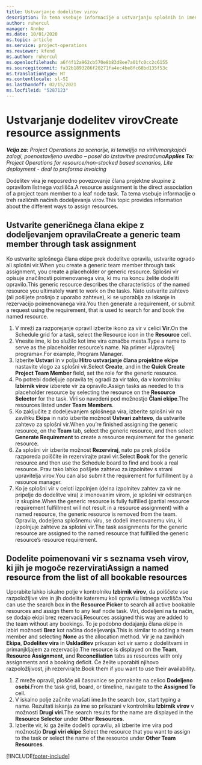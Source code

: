 ```yaml
---
title: Ustvarjanje dodelitev virov
description: Ta tema vsebuje informacije o ustvarjanju splošnih in imenovanih dodelitev virov.
author: ruhercul
manager: Annbe
ms.date: 10/01/2020
ms.topic: article
ms.service: project-operations
ms.reviewer: kfend
ms.author: ruhercul
ms.openlocfilehash: a6f4f12a962cb570e8b83d8ee7a01fc0cc2c6155
ms.sourcegitcommit: fa32b1893286f20271fa4ec4be8fc68bd135f53c
ms.translationtype: HT
ms.contentlocale: sl-SI
ms.lasthandoff: 02/15/2021
ms.locfileid: "5287123"
---
```

# <a name="create-resource-assignments"></a><span data-ttu-id="9f57f-103">Ustvarjanje dodelitev virov</span><span class="sxs-lookup"><span data-stu-id="9f57f-103">Create resource assignments</span></span>

<span data-ttu-id="9f57f-104">_**Velja za:** Project Operations za scenarije, ki temeljijo na virih/manjkajoči zalogi, poenostavljeno uvedbo – posel do izstavitve predračuna_</span><span class="sxs-lookup"><span data-stu-id="9f57f-104">_**Applies To:** Project Operations for resource/non-stocked based scenarios, Lite deployment - deal to proforma invoicing_</span></span>


<span data-ttu-id="9f57f-105">Dodelitev vira je neposredno povezovanje člana projektne skupine z opravilom listnega vozlišča.</span><span class="sxs-lookup"><span data-stu-id="9f57f-105">A resource assignment is the direct association of a project team member to a leaf node task.</span></span> <span data-ttu-id="9f57f-106">Ta tema vsebuje informacije o treh različnih načinih dodeljevanja virov.</span><span class="sxs-lookup"><span data-stu-id="9f57f-106">This topic provides information about the different ways to assign resources.</span></span>

## <a name="create-a-generic-team-member-through-task-assignment"></a><span data-ttu-id="9f57f-107">Ustvarite generičnega člana ekipe z dodeljevanjem opravila</span><span class="sxs-lookup"><span data-stu-id="9f57f-107">Create a generic team member through task assignment</span></span>


<span data-ttu-id="9f57f-108">Ko ustvarite splošnega člana ekipe prek dodelitve opravila, ustvarite ogrado ali splošni vir.</span><span class="sxs-lookup"><span data-stu-id="9f57f-108">When you create a generic team member through task assignment, you create a placeholder or generic resource.</span></span> <span data-ttu-id="9f57f-109">Splošni vir opisuje značilnosti poimenovanega vira, ki mu na koncu želite dodeliti opravilo.</span><span class="sxs-lookup"><span data-stu-id="9f57f-109">This generic resource describes the characteristics of the named resource you ultimately want to work on the tasks.</span></span> <span data-ttu-id="9f57f-110">Nato ustvarite zahtevo (ali pošljete prošnjo z uporabo zahteve), ki se uporablja za iskanje in rezervacijo poimenovanega vira.</span><span class="sxs-lookup"><span data-stu-id="9f57f-110">You then generate a requirement, or submit a request using the requirement, that is used to search for and book the named resource.</span></span>

1. <span data-ttu-id="9f57f-111">V mreži za razporejanje opravil izberite ikono za vir v celici **Vir**.</span><span class="sxs-lookup"><span data-stu-id="9f57f-111">On the Schedule grid for a task, select the Resource icon in the **Resource** cell.</span></span>
2. <span data-ttu-id="9f57f-112">Vnesite ime, ki bo služilo kot ime vira označbe mesta.</span><span class="sxs-lookup"><span data-stu-id="9f57f-112">Type a name to serve as the placeholder resource’s name.</span></span> <span data-ttu-id="9f57f-113">Na primer »Upravitelj programa«.</span><span class="sxs-lookup"><span data-stu-id="9f57f-113">For example, Program Manager.</span></span>
3. <span data-ttu-id="9f57f-114">Izberite **Ustvari** in v polju **Hitro ustvarjanje člana projektne ekipe** nastavite vlogo za splošni vir.</span><span class="sxs-lookup"><span data-stu-id="9f57f-114">Select **Create**, and in the **Quick Create Project Team Member** field, set the role for the generic resource.</span></span>
4. <span data-ttu-id="9f57f-115">Po potrebi dodeljuje opravila tej ogradi za vir tako, da v kontrolniku **Izbirnik virov** izberete vir za opravilo.</span><span class="sxs-lookup"><span data-stu-id="9f57f-115">Assign tasks as needed to this placeholder resource by selecting the resource on the **Resource Selector** for the task.</span></span> <span data-ttu-id="9f57f-116">Viri so navedeni pod možnostjo **Člani ekipe**.</span><span class="sxs-lookup"><span data-stu-id="9f57f-116">The resources listed under **Team Members**.</span></span>
5. <span data-ttu-id="9f57f-117">Ko zaključite z dodeljevanjem splošnega vira, izberite splošni vir na zavihku **Ekipa** in nato izberite možnost **Ustvari zahtevo**, da ustvarite zahtevo za splošni vir.</span><span class="sxs-lookup"><span data-stu-id="9f57f-117">When you’re finished assigning the generic resource, on the **Team** tab, select the generic resource, and then select **Generate Requirement** to create a resource requirement for the generic resource.</span></span>
6. <span data-ttu-id="9f57f-118">Za splošni vir izberite možnost **Rezerviraj**, nato pa prek plošče razporeda poiščite in rezervirajte pravi vir.</span><span class="sxs-lookup"><span data-stu-id="9f57f-118">Select **Book** for the generic resource and then use the Schedule board to find and book a real resource.</span></span> <span data-ttu-id="9f57f-119">Prav tako lahko pošljete zahtevo za izpolnitev s strani upravitelja virov.</span><span class="sxs-lookup"><span data-stu-id="9f57f-119">You can also submit the requirement for fulfillment by a resource manager.</span></span>
7. <span data-ttu-id="9f57f-120">Ko je splošni vir v celoti izpolnjen (delna izpolnitev zahtev za vir ne pripelje do dodelitve vira) z imenovanim virom, je splošni vir odstranjen iz skupine.</span><span class="sxs-lookup"><span data-stu-id="9f57f-120">When the generic resource is fully fulfilled (partial resource requirement fulfillment will not result in a resource assignment) with a named resource, the generic resource is removed from the team.</span></span> <span data-ttu-id="9f57f-121">Opravila, dodeljena splošnemu viru, se dodeli imenovanemu viru, ki izpolnjuje zahteve za splošni vir.</span><span class="sxs-lookup"><span data-stu-id="9f57f-121">The task assignments for the generic resource are assigned to the named resource that fulfilled the generic resource’s resource requirement.</span></span>

## <a name="assign-a-named-resource-from-the-list-of-all-bookable-resources"></a><span data-ttu-id="9f57f-122">Dodelite poimenovani vir s seznama vseh virov, ki jih je mogoče rezervirati</span><span class="sxs-lookup"><span data-stu-id="9f57f-122">Assign a named resource from the list of all bookable resources</span></span>

<span data-ttu-id="9f57f-123">Uporabite lahko iskalno polje v kontrolniku **Izbirnik virov**, da poiščete vse razpoložljive vire in jih dodelite kateremu koli opravilu listnega vozlišča.</span><span class="sxs-lookup"><span data-stu-id="9f57f-123">You can use the search box in the **Resource Picker** to search all active bookable resources and assign them to any leaf node task.</span></span> <span data-ttu-id="9f57f-124">Viri, dodeljeni na ta način, se dodajo ekipi brez rezervacij.</span><span class="sxs-lookup"><span data-stu-id="9f57f-124">Resources assigned this way are added to the team without any bookings.</span></span> <span data-ttu-id="9f57f-125">To je podobno dodajanju člana ekipe in izbiri možnosti **Brez** kot načina dodeljevanja.</span><span class="sxs-lookup"><span data-stu-id="9f57f-125">This is similar to adding a team member and selecting **None** as the allocation method.</span></span> <span data-ttu-id="9f57f-126">Vir je na zavihkih **Ekipa**, **Dodelitev vira** in **Uskladitev** prikazan kot vir samo z dodelitvami in primanjkljajem za rezervacijo.</span><span class="sxs-lookup"><span data-stu-id="9f57f-126">The resource is displayed on the **Team**, **Resource Assignment**, and **Reconciliation** tabs as resources with only assignments and a booking deficit.</span></span> <span data-ttu-id="9f57f-127">Če želite uporabiti njihovo razpoložljivost, jih rezervirajte.</span><span class="sxs-lookup"><span data-stu-id="9f57f-127">Book them if you want to use their availability.</span></span>

1. <span data-ttu-id="9f57f-128">Z mreže opravil, plošče ali časovnice se pomaknite na celico **Dodeljeno osebi**.</span><span class="sxs-lookup"><span data-stu-id="9f57f-128">From the task grid, board, or timeline, navigate to the **Assigned To** cell.</span></span>
2. <span data-ttu-id="9f57f-129">V iskalno polje začnite vnašati ime.</span><span class="sxs-lookup"><span data-stu-id="9f57f-129">In the search box, start typing a name.</span></span> <span data-ttu-id="9f57f-130">Rezultati iskanja za ime so prikazani v kontrolniku **Izbirnik virov** v možnosti **Drugi viri**.</span><span class="sxs-lookup"><span data-stu-id="9f57f-130">The search results for the name are displayed in the **Resource Selector** under **Other Resources**.</span></span>
3. <span data-ttu-id="9f57f-131">Izberite vir, ki ga želite dodeliti opravilu, ali izberite ime vira pod možnostjo **Drugi viri ekipe**.</span><span class="sxs-lookup"><span data-stu-id="9f57f-131">Select the resource that you want to assign to the task or select the name of the resource under **Other Team Resources**.</span></span>


[!INCLUDE[footer-include](../includes/footer-banner.md)]